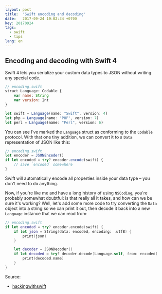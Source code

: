 ```yaml
---
layout: post
title:  "Swift encoding and decoding"
date:   2017-09-24 19:02:34 +0700
key: 20170924
tags:
  - swift
  - tips
lang: en
---
```



## Encoding and decoding with Swift 4

Swift 4 lets you serialize your custom data types to JSON without writing any special code.
<!-- more -->
```javascript
// encoding.swift
struct Language: Codable {
    var name: String
    var version: Int
}

let swift = Language(name: "Swift", version: 4)
let php = Language(name: "PHP", version: 7)
let perl = Language(name: "Perl", version: 6)
```

You can see I've marked the `Language` struct as conforming to the `Codable` protocol. With that one tiny addition, we can convert it to a `Data` representation of JSON like this:

```javascript
// encoding.swift
let encoder = JSONEncoder()
if let encoded = try? encoder.encode(swift) {
    // save `encoded` somewhere
}
```

Swift will automatically encode all properties inside your data type – you don't need to do anything.

Now, if you're like me and have a long history of using `NSCoding`, you're probably somewhat doubtful: is that really all it takes, and how can we be sure it's working? Well, let's add some more code to try converting the `Data` object into a string so we can print it out, then decode it back into a new `Language` instance that we can read from:

```swift
// encoding.swift
if let encoded = try? encoder.encode(swift) {
    if let json = String(data: encoded, encoding: .utf8) {
        print(json)
    }

    let decoder = JSONDecoder()
    if let decoded = try? decoder.decode(Language.self, from: encoded) {
        print(decoded.name)
    }
}

```

Source:
- [hackingwithswift][hackingwithswift]

[hackingwithswift]: https://www.hackingwithswift.com/swift4
